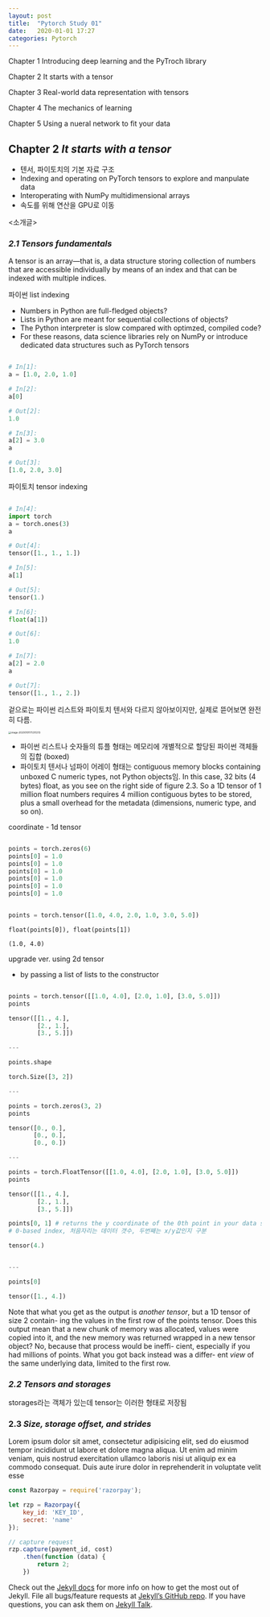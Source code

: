 ```yaml
---
layout: post
title:  "Pytorch Study 01"
date:   2020-01-01 17:27
categories: Pytorch
---
```

Chapter 1 Introducing deep learning and the PyTroch library

Chapter 2 It starts with a tensor

Chapter 3 Real-world data representation with tensors

Chapter 4 The mechanics of learning

Chapter 5 Using a nueral network to fit your data



## Chapter 2 *It starts with a tensor*

- 텐서, 파이토치의 기본 자료 구조
- Indexing and operating on PyTorch tensors to explore and manpulate data
- Interoperating with NumPy multidimensional arrays
- 속도를 위해 연산을 GPU로 이동

<소개글>



### *2.1 Tensors fundamentals*

A tensor is an array—that is, a data structure storing collection of numbers that are accessible individually by means of an index and that can be indexed with multiple indices.

파이썬 list indexing

- Numbers in Python are full-fledged objects?
- Lists in Python are meant for sequential collections of objects?
- The Python interpreter is slow compared with optimzed, compiled code?
- For these reasons, data science libraries rely on NumPy or introduce dedicated data structures such as PyTorch tensors 

```python

# In[1]:
a = [1.0, 2.0, 1.0]

# In[2]:
a[0]

# Out[2]:
1.0

# In[3]:
a[2] = 3.0
a

# Out[3]:
[1.0, 2.0, 3.0]

```



파이토치 tensor indexing

```python

# In[4]:
import torch
a = torch.ones(3)
a

# Out[4]:
tensor([1., 1., 1.])

# In[5]:
a[1]

# Out[5]:
tensor(1.)

# In[6]:
float(a[1])

# Out[6]:
1.0

# In[7]:
a[2] = 2.0
a

# Out[7]:
tensor([1., 1., 2.])


```



겉으로는 파이썬 리스트와 파이토치 텐서와 다르지 않아보이지만, 실제로 뜯어보면 완전히 다름. 

<img src="/Users/skcc10170/Library/Application Support/typora-user-images/image-20200101175315313.png" alt="image-20200101175315313" style="zoom:33%;" />

- 파이썬 리스트나 숫자들의 튜플 형태는 메모리에 개별적으로 할당된 파이썬 객체들의 집합 (boxed)
- 파이토치 텐서나 넘파이 어레이 형태는 contiguous memory blocks containing unboxed C numeric types, not Python objects임. In this case, 32 bits (4 bytes) float, as you see on the right side of figure 2.3. So a 1D tensor of 1 million float numbers requires 4 million contiguous bytes to be stored, plus a small overhead for the metadata (dimensions, numeric type, and so on).



coordinate - 1d tensor

```python

points = torch.zeros(6)
points[0] = 1.0
points[0] = 1.0
points[0] = 1.0
points[0] = 1.0
points[0] = 1.0
points[0] = 1.0

```



```python

points = torch.tensor([1.0, 4.0, 2.0, 1.0, 3.0, 5.0])

```



````
float(points[0]), float(points[1])

(1.0, 4.0)
````



upgrade ver. using 2d tensor

- by passing a list of lists to the constructor

```python

points = torch.tensor([[1.0, 4.0], [2.0, 1.0], [3.0, 5.0]])
points

tensor([[1., 4.],
        [2., 1.],
        [3., 5.]])

---

points.shape

torch.Size([3, 2])

---

points = torch.zeros(3, 2)
points

tensor([0., 0.],
       [0., 0.],
       [0., 0.])

---

points = torch.FloatTensor([[1.0, 4.0], [2.0, 1.0], [3.0, 5.0]])
points

tensor([[1., 4.],
        [2., 1.],
        [3., 5.]])

points[0, 1] # returns the y coordinate of the 0th point in your data set
# 0-based index, 처음자리는 데이터 갯수, 두번째는 x/y값인지 구분

tensor(4.)


---

points[0]

tensor([1., 4.])


```



Note that what you get as the output is *another tensor*, but a 1D tensor of size 2 contain- ing the values in the first row of the points tensor. Does this output mean that a new chunk of memory was allocated, values were copied into it, and the new memory was returned wrapped in a new tensor object? No, because that process would be ineffi- cient, especially if you had millions of points. What you got back instead was a differ- ent *view* of the same underlying data, limited to the first row.







### *2.2 Tensors and storages*

storages라는 객체가 있는데 tensor는 이러한 형태로 저장됨



### 2.3 *Size, storage offset, and strides*







Lorem ipsum dolor sit amet, consectetur adipisicing elit, sed do eiusmod tempor incididunt ut labore et dolore magna aliqua. Ut enim ad minim veniam, quis nostrud exercitation ullamco laboris nisi ut aliquip ex ea commodo consequat. Duis aute irure dolor in reprehenderit in voluptate velit esse

```javascript
const Razorpay = require('razorpay');

let rzp = Razorpay({
	key_id: 'KEY_ID',
	secret: 'name'
});

// capture request
rzp.capture(payment_id, cost)
	.then(function (data) {
		return 2;
	})
```

Check out the [Jekyll docs][jekyll-docs] for more info on how to get the most out of Jekyll. File all bugs/feature requests at [Jekyll’s GitHub repo][jekyll-gh]. If you have questions, you can ask them on [Jekyll Talk][jekyll-talk].

[jekyll-docs]: https://jekyllrb.com/docs/home
[jekyll-gh]:   https://github.com/jekyll/jekyll
[jekyll-talk]: https://talk.jekyllrb.com/